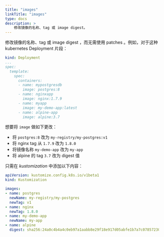 ```yaml
---
title: "images"
linkTitle: "images"
type: docs
description: >
    修改镜像的名称、tag 或 image digest。
---
```


修改镜像的名称、tag 或 image digest ，而无需使用 patches 。例如，对于这种 kubernetes Deployment 片段：

```yaml
kind: Deployment
...
spec:
  template:
    spec:
      containers:
      - name: mypostgresdb
        image: postgres:8
      - name: nginxapp
        image: nginx:1.7.9
      - name: myapp
        image: my-demo-app:latest
      - name: alpine-app
        image: alpine:3.7
```

想要将 `image` 做如下更改：
 
 - 将 `postgres:8` 改为 `my-registry/my-postgres:v1`
 - 将 nginx tag 从 `1.7.9` 改为 `1.8.0`
 - 将镜像名称 `my-demo-app` 改为 `my-app`
 - 将 alpine 的 tag `3.7` 改为 digest 值

只需在 *kustomization* 中添加以下内容：

```yaml
apiVersion: kustomize.config.k8s.io/v1beta1
kind: Kustomization

images:
- name: postgres
  newName: my-registry/my-postgres
  newTag: v1
- name: nginx
  newTag: 1.8.0
- name: my-demo-app
  newName: my-app
- name: alpine
  digest: sha256:24a0c4b4a4c0eb97a1aabb8e29f18e917d05abfe1b7a7c07857230879ce7d3d3
```
